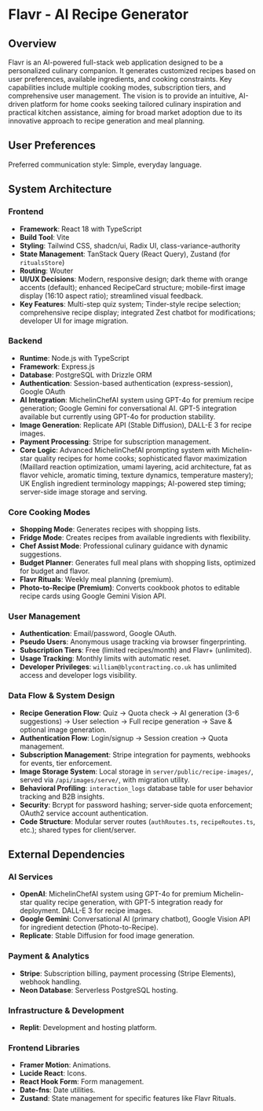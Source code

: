 # Flavr - AI Recipe Generator

## Overview
Flavr is an AI-powered full-stack web application designed to be a personalized culinary companion. It generates customized recipes based on user preferences, available ingredients, and cooking constraints. Key capabilities include multiple cooking modes, subscription tiers, and comprehensive user management. The vision is to provide an intuitive, AI-driven platform for home cooks seeking tailored culinary inspiration and practical kitchen assistance, aiming for broad market adoption due to its innovative approach to recipe generation and meal planning.

## User Preferences
Preferred communication style: Simple, everyday language.

## System Architecture

### Frontend
- **Framework**: React 18 with TypeScript
- **Build Tool**: Vite
- **Styling**: Tailwind CSS, shadcn/ui, Radix UI, class-variance-authority
- **State Management**: TanStack Query (React Query), Zustand (for `ritualsStore`)
- **Routing**: Wouter
- **UI/UX Decisions**: Modern, responsive design; dark theme with orange accents (default); enhanced RecipeCard structure; mobile-first image display (16:10 aspect ratio); streamlined visual feedback.
- **Key Features**: Multi-step quiz system; Tinder-style recipe selection; comprehensive recipe display; integrated Zest chatbot for modifications; developer UI for image migration.

### Backend
- **Runtime**: Node.js with TypeScript
- **Framework**: Express.js
- **Database**: PostgreSQL with Drizzle ORM
- **Authentication**: Session-based authentication (express-session), Google OAuth
- **AI Integration**: MichelinChefAI system using GPT-4o for premium recipe generation; Google Gemini for conversational AI. GPT-5 integration available but currently using GPT-4o for production stability.
- **Image Generation**: Replicate API (Stable Diffusion), DALL-E 3 for recipe images.
- **Payment Processing**: Stripe for subscription management.
- **Core Logic**: Advanced MichelinChefAI prompting system with Michelin-star quality recipes for home cooks; sophisticated flavor maximization (Maillard reaction optimization, umami layering, acid architecture, fat as flavor vehicle, aromatic timing, texture dynamics, temperature mastery); UK English ingredient terminology mappings; AI-powered step timing; server-side image storage and serving.

### Core Cooking Modes
- **Shopping Mode**: Generates recipes with shopping lists.
- **Fridge Mode**: Creates recipes from available ingredients with flexibility.
- **Chef Assist Mode**: Professional culinary guidance with dynamic suggestions.
- **Budget Planner**: Generates full meal plans with shopping lists, optimized for budget and flavor.
- **Flavr Rituals**: Weekly meal planning (premium).
- **Photo-to-Recipe (Premium)**: Converts cookbook photos to editable recipe cards using Google Gemini Vision API.

### User Management
- **Authentication**: Email/password, Google OAuth.
- **Pseudo Users**: Anonymous usage tracking via browser fingerprinting.
- **Subscription Tiers**: Free (limited recipes/month) and Flavr+ (unlimited).
- **Usage Tracking**: Monthly limits with automatic reset.
- **Developer Privileges**: `william@blycontracting.co.uk` has unlimited access and developer logs visibility.

### Data Flow & System Design
- **Recipe Generation Flow**: Quiz -> Quota check -> AI generation (3-6 suggestions) -> User selection -> Full recipe generation -> Save & optional image generation.
- **Authentication Flow**: Login/signup -> Session creation -> Quota management.
- **Subscription Management**: Stripe integration for payments, webhooks for events, tier enforcement.
- **Image Storage System**: Local storage in `server/public/recipe-images/`, served via `/api/images/serve/`, with migration utility.
- **Behavioral Profiling**: `interaction_logs` database table for user behavior tracking and B2B insights.
- **Security**: Bcrypt for password hashing; server-side quota enforcement; OAuth2 service account authentication.
- **Code Structure**: Modular server routes (`authRoutes.ts`, `recipeRoutes.ts`, etc.); shared types for client/server.

## External Dependencies

### AI Services
- **OpenAI**: MichelinChefAI system using GPT-4o for premium Michelin-star quality recipe generation, with GPT-5 integration ready for deployment. DALL-E 3 for recipe images.
- **Google Gemini**: Conversational AI (primary chatbot), Google Vision API for ingredient detection (Photo-to-Recipe).
- **Replicate**: Stable Diffusion for food image generation.

### Payment & Analytics
- **Stripe**: Subscription billing, payment processing (Stripe Elements), webhook handling.
- **Neon Database**: Serverless PostgreSQL hosting.

### Infrastructure & Development
- **Replit**: Development and hosting platform.

### Frontend Libraries
- **Framer Motion**: Animations.
- **Lucide React**: Icons.
- **React Hook Form**: Form management.
- **Date-fns**: Date utilities.
- **Zustand**: State management for specific features like Flavr Rituals.